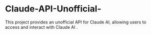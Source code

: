 # Claude-API-Unofficial-
This project provides an unofficial API for Claude AI, allowing users to access and interact with Claude AI .
